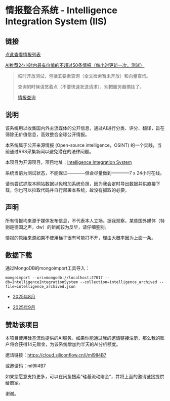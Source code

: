 # 情报整合系统 - Intelligence Integration System (IIS)

## 链接

[点此查看情报列表](/intelligences?offset=0&count=20&threshold=6)

[AI推荐24小时内最有价值的不超过50条情报（每小时更新一次，测试）](/recommendations)

> 临时开放测试，包括五要素查询（全文检索暂未开放）和向量查询。
> 
> 查询的时候请悠着点（不要快速发送请求），别把服务器搞挂了。
> 
> [情报查询](/intelligences/query)


## 说明

该系统用以收集国内外主流媒体的公开信息，通过AI进行分类、评分、翻译，旨在筛除无价值信息，高效整合全球公开情报。

本系统属于公开来源情报 (Open-source intelligence，OSINT) 的一个实践，当前通过RSS采集新闻以避免潜在的法律问题。

本项目为开源项目，项目地址：[Intelligence Integration System](https://github.com/SleepySoft/IntelligenceIntegrationSystem/tree/dev)

系统当前为测试状态，不能保证————但会尽量做到————7 x 24小时在线。

请勿尝试抓取本网站数据以免增加系统负担，因为我会定时导出数据并供直接下载，你也可以拉取代码并自行部署本系统，故没有抓取的必要。

## 声明

所有情报均来源于媒体发布信息，不代表本人立场。据我观察，某些国外媒体（特别是德国之声，dw）的新闻较为反华，请仔细鉴别。

情报的原始来源如果不使用梯子很有可能打不开，理由大概率因为上面一条。

## 数据下载

通过MongoDB的mongoimport工具导入：

```mongoimport --uri=mongodb://localhost:27017 --db=IntelligenceIntegrationSystem --collection=intelligence_archived --file=intelligence_archived.json```

+ [2025年8月](https://pan.baidu.com/s/1IiuH13NqEd4XOZnlFLhCWQ?pwd=v94e)

+ [2025年9月](https://pan.baidu.com/s/1r9T0joS2JdUIb4hvrMa_Sw?pwd=k4ay)

## 赞助该项目

本项目使用硅基流动提供的AI服务。如果你能通过我的邀请链接注册，那么我的账户将会获得14元赠金，为该系统增加约半天的AI分析额度。

邀请链接：https://cloud.siliconflow.cn/i/ml9II4B7

或邀请码：ml9II4B7

如果您愿意支持更多，可以在闲鱼搜索“硅基流动赠金”，并将上面的邀请链接提供给商家。

谢谢。
